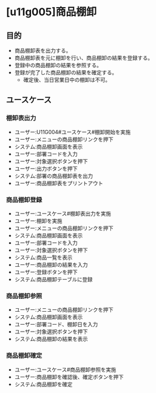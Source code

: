 # [u11g005]商品棚卸

## 目的

- 商品棚卸表を出力する。
- 商品棚卸表を元に棚卸を行い、商品棚卸の結果を登録する。
- 登録中の商品棚卸の結果を参照する。
- 登録が完了した商品棚卸の結果を確定する。
  - 確定後、当日営業日中の棚卸は不可。

## ユースケース

### 棚卸表出力

- ユーザー:U11G004#ユースケース#棚卸開始を実施
- ユーザー:メニューの商品棚卸リンクを押下
- システム:商品棚卸画面を表示
- ユーザー:部署コードを入力
- ユーザー:対象選択ボタンを押下
- ユーザー:出力ボタンを押下
- システム:部署の商品棚卸表を出力
- ユーザー:商品棚卸表をプリントアウト

### 商品棚卸登録

- ユーザー:ユースケース#棚卸表出力を実施
- ユーザー:棚卸を実施
- ユーザー:メニューの商品棚卸リンクを押下
- システム:商品棚卸画面を表示
- ユーザー:部署コードを入力
- ユーザー:対象選択ボタンを押下
- システム:商品一覧を表示
- ユーザー:商品棚卸の結果を入力
- ユーザー:登録ボタンを押下
- システム:商品棚卸テーブルに登録

### 商品棚卸参照

- ユーザー:メニューの商品棚卸リンクを押下
- システム:商品棚卸画面を表示
- ユーザー:部署コード、棚卸日を入力
- ユーザー:対象選択ボタンを押下
- システム:商品棚卸の結果を表示

### 商品棚卸確定

- ユーザー:ユースケース#商品棚卸参照を実施
- ユーザー:商品棚卸を確認後、確定ボタンを押下
- システム:商品棚卸を確定
